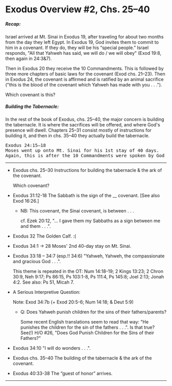 
# Exodus Overview #2, Chs. 25–40

##### Recap:

Israel arrived at Mt. Sinai in Exodus 19, after traveling for about two months from the day they left Egypt. In Exodus 19, God invites them to commit to him in a covenant. If they do, they will be his “special people.” Israel responds, "All that Yahweh has said, we will do / we will obey" (Exod 19:8, then again in 24:3&7).

Then in Exodus 20 they receive the 10 Commandments. This is followed by three more chapters of basic laws for the covenant (Exod chs. 21–23). Then in Exodus 24, the covenant is affirmed and is ratified by an animal sacrifice ("this is the blood of the covenant which Yahweh has made with you . . .").

Which covenant is this?

##### Building the Tabernacle:

In the rest of the book of Exodus, chs. 25–40, the major concern is building the tabernacle. It is where the sacrifices will be offered, and where God's presence will dwell. Chapters 25–31 consist mostly of instructions for building it, and then in chs. 35–40 they actually build the tabernacle.

<pre>
Exodus 24:15–18
Moses went up onto Mt. Sinai for his 1st stay of 40 days.
Again, this is after the 10 Commandments were spoken by God to all Israel.
</pre>

----

- Exodus chs. 25–30 Instructions for building the tabernacle & the ark of the covenant.

  Which covenant?

- Exodus 31:12-18 The Sabbath is the sign of the __ covenant. [See also Exod 16:26.]

  - NB: This covenant, the Sinai covenant, is between . . .

    cf. Ezek 20:12, "… I gave them my Sabbaths as a sign between me and them . . .".

- Exodus 32 The Golden Calf. :(

- Exodus 34:1 → 28 Moses' 2nd 40-day stay on Mt. Sinai.

- Exodus 33:18 – 34:7 (esp.!! 34:6) "Yahweh, Yahweh, the compassionate and gracious God . . .".

  This theme is repeated in the OT: Num 14:18-19; 2 Kings 13:23; 2 Chron 30:9, Neh 9:17; Ps 86:15, Ps 103:1-8, Ps 111:4, Ps 145:8; Joel 2:13; Jonah 4:2. See also: Ps 51, Micah 7.

- A Serious Interpretive Question:

  Note: Exod 34:7b (+ Exod 20:5-6; Num 14:18; & Deut 5:9)

  - Q: Does Yahweh punish children for the sins of their fathers/parents?

    Some recent English translations seem to read that way: "He punishes the children for the sin of the fathers . . .". Is that true? See(!) H/O #26, "Does God Punish Children for the Sins of their Fathers?"

- Exodus 34:10 "I will do wonders . . .".

- Exodus chs. 35–40 The building of the tabernacle & the ark of the covenant.

- Exodus 40:33-38 The “guest of honor” arrives.

<hr class='logo' />

